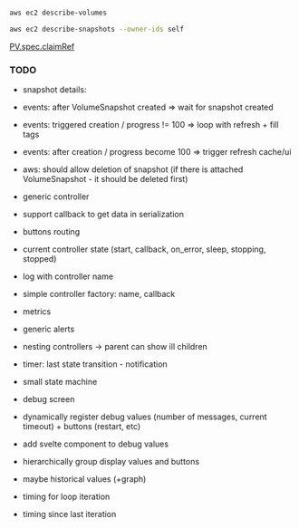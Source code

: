 ```bash

aws ec2 describe-volumes

aws ec2 describe-snapshots --owner-ids self
```


[PV.spec.claimRef](https://stackoverflow.com/questions/34282704/can-a-pvc-be-bound-to-a-specific-pv/34323691#34323691)


### TODO

* snapshot details:
 * events: after VolumeSnapshot created => wait for snapshot created
 * events: triggered creation / progress != 100 => loop with refresh + fill tags
 * events: after creation / progress become 100 => trigger refresh cache/ui
 * aws: should allow deletion of snapshot (if there is attached VolumeSnapshot - it should be deleted first)


* generic controller
 * support callback to get data in serialization
 * buttons routing
 * current controller state (start, callback, on_error, sleep, stopping, stopped)
 * log with controller name
 * simple controller factory: name, callback
 * metrics
 * generic alerts
 * nesting controllers -> parent can show ill children
 * timer: last state transition - notification

* small state machine

* debug screen
 * dynamically register debug values (number of messages, current timeout) + buttons (restart, etc)
 * add svelte component to debug values
 * hierarchically group display values and buttons
 * maybe historical values (+graph)
 * timing for loop iteration
 * timing since last iteration

